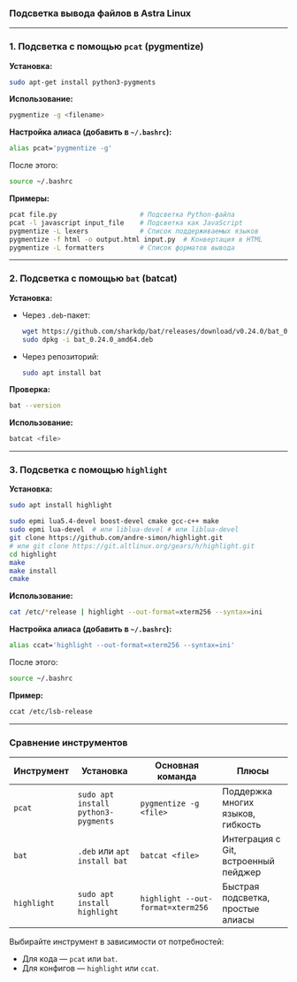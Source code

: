 ### Подсветка вывода файлов в Astra Linux

---

### **1. Подсветка с помощью `pcat` (pygmentize)**  
**Установка:**  
```bash
sudo apt-get install python3-pygments
```

**Использование:**  
```bash
pygmentize -g <filename>
```

**Настройка алиаса (добавить в `~/.bashrc`):**  
```bash
alias pcat='pygmentize -g'
```
После этого:  
```bash
source ~/.bashrc
```

**Примеры:**  
```bash
pcat file.py                     # Подсветка Python-файла  
pcat -l javascript input_file    # Подсветка как JavaScript  
pygmentize -L lexers             # Список поддерживаемых языков  
pygmentize -f html -o output.html input.py  # Конвертация в HTML  
pygmentize -L formatters         # Список форматов вывода  
```

---

### **2. Подсветка с помощью `bat` (batcat)**  
**Установка:**  
- Через `.deb`-пакет:  
  ```bash
  wget https://github.com/sharkdp/bat/releases/download/v0.24.0/bat_0.24.0_amd64.deb  
  sudo dpkg -i bat_0.24.0_amd64.deb  
  ```  
- Через репозиторий:  
  ```bash
  sudo apt install bat  
  ```  

**Проверка:**  
```bash
bat --version  
```

**Использование:**  
```bash
batcat <file>  
```

---

### **3. Подсветка с помощью `highlight`**  
**Установка:**  
```bash
sudo apt install highlight 
```
```bash
sudo epmi lua5.4-devel boost-devel cmake gcc-c++ make
sudo epmi lua-devel  # или liblua-devel # или liblua-devel
git clone https://github.com/andre-simon/highlight.git
# или git clone https://git.altlinux.org/gears/h/highlight.git
cd highlight
make
make install
cmake
```



**Использование:**  
```bash
cat /etc/*release | highlight --out-format=xterm256 --syntax=ini  
```

**Настройка алиаса (добавить в `~/.bashrc`):**  
```bash
alias ccat='highlight --out-format=xterm256 --syntax=ini'
```
После этого:  
```bash
source ~/.bashrc  
```

**Пример:**  
```bash
ccat /etc/lsb-release  
```

---

### **Сравнение инструментов**  
| Инструмент   | Установка                     | Основная команда              | Плюсы                          |  
|--------------|-------------------------------|-------------------------------|--------------------------------|  
| `pcat`       | `sudo apt install python3-pygments` | `pygmentize -g <file>` | Поддержка многих языков, гибкость |  
| `bat`        | `.deb` или `apt install bat`  | `batcat <file>`              | Интеграция с Git, встроенный пейджер |  
| `highlight`  | `sudo apt install highlight`  | `highlight --out-format=xterm256` | Быстрая подсветка, простые алиасы |  

Выбирайте инструмент в зависимости от потребностей:  
- Для кода — `pcat` или `bat`.  
- Для конфигов — `highlight` или `ccat`.
